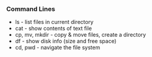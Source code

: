 ### Command Lines
* ls  - list files in current directory
* cat - show contents of text file
* cp, mv, mkdir - copy & move files, create a directory
* df - show disk info (size and free  space)
* cd, pwd - navigate the file system 